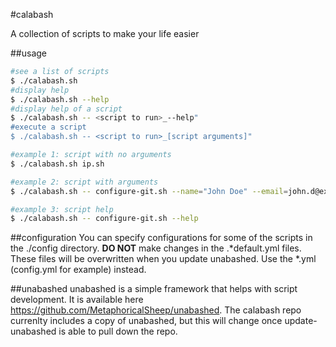 #calabash

A collection of scripts to make your life easier

##usage
```bash
#see a list of scripts
$ ./calabash.sh
#display help
$ ./calabash.sh --help
#display help of a script
$ ./calabash.sh -- <script to run>_--help"
#execute a script
$ ./calabash.sh -- <script to run>_[script arguments]"

#example 1: script with no arguments 
$ ./calabash.sh ip.sh

#example 2: script with arguments
$ ./calabash.sh -- configure-git.sh --name="John Doe" --email=john.d@example.com

#example 3: script help
$ ./calabash.sh -- configure-git.sh --help
```

##configuration
You can specify configurations for some of the scripts in the ./config directory. __DO NOT__ make changes in the .&ast;default.yml files. These files will be overwritten when you update unabashed. Use the &ast;.yml (config.yml for example) instead.

##unabashed
unabashed is a simple framework that helps with script development. It is available here <https://github.com/MetaphoricalSheep/unabashed>. The calabash repo currenlty includes a copy of unabashed, but this will change once update-unabashed is able to pull down the repo.
